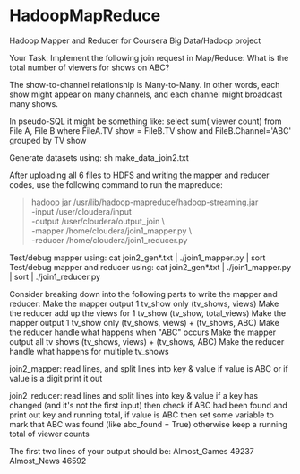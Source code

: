 # HadoopMapReduce
Hadoop Mapper and Reducer for Coursera Big Data/Hadoop project

Your Task: Implement the following join request in Map/Reduce:
What is the total number of viewers for shows on ABC?

The show-to-channel relationship is Many-to-Many. In other words, each show might appear on many channels, and each channel might broadcast many shows.

In pseudo-SQL it might be something like:
select sum( viewer count) from File A, File B where FileA.TV show = FileB.TV show and FileB.Channel='ABC' grouped by TV show

Generate datasets using:
sh make_data_join2.txt

After uploading all 6 files to HDFS and writing the mapper and reducer codes, use the following command to run the mapreduce:
> hadoop jar /usr/lib/hadoop-mapreduce/hadoop-streaming.jar \
   -input /user/cloudera/input \
   -output /user/cloudera/output_join \   
   -mapper /home/cloudera/join1_mapper.py \   
   -reducer /home/cloudera/join1_reducer.py
   
Test/debug mapper using:
cat join2_gen*.txt | ./join1_mapper.py | sort
Test/debug mapper and reducer using:
cat join2_gen*.txt | ./join1_mapper.py | sort | ./join1_reducer.py

Consider breaking down into the following parts to write the mapper and reducer:
    Make the mapper output 1 tv_show only (tv_shows, views)
    Make the reducer add up the views for 1 tv_show (tv_show, total_views)
    Make the mapper output 1 tv_show only (tv_shows, views) + (tv_shows, ABC)
    Make the reducer handle what happens when "ABC" occurs
    Make the mapper output all tv shows (tv_shows, views) + (tv_shows, ABC)
    Make the reducer handle what happens for multiple tv_shows

join2_mapper:
read lines, and split lines into key & value
if value is ABC or if value is a digit print it out

join2_reducer:
read lines and split lines into key & value
if a key has changed (and it's not the first input)
then check if ABC had been found and print out key and running total,
if value is ABC then set some variable to mark that ABC was found (like abc_found = True)
otherwise keep a running total of viewer counts

The first two lines of your output should be:
Almost_Games 49237
Almost_News 46592

